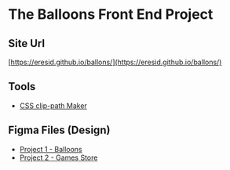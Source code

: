 # The Balloons Front End Project

## Site Url

[https://eresid.github.io/ballons/](https://eresid.github.io/ballons/)

## Tools

-   [CSS clip-path Maker](https://bennettfeely.com/clippy/)

## Figma Files (Design)

-   [Project 1 - Balloons](https://www.figma.com/design/FJ9ayDfrcKVaiPVS7vpFei/%D0%9F%D0%B5%D1%80%D0%B2%D1%8B%D0%B9-%D0%BC%D0%B0%D0%BA%D0%B5%D1%82-%D1%81-float--Copy---Copy-?node-id=1-16&p=f)
-   [Project 2 - Games Store](https://www.figma.com/design/ASoaob7qNr30a7uQUB35R4/%D0%92%D1%82%D0%BE%D1%80%D0%BE%D0%B9-%D0%BC%D0%B0%D0%BA%D0%B5%D1%82-grid-css--Copy---Copy-?node-id=1-16&p=f)
